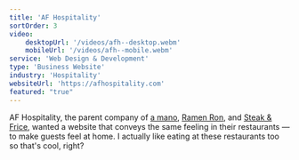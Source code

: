 ```yaml
---
title: 'AF Hospitality'
sortOrder: 3
video:
    desktopUrl: '/videos/afh--desktop.webm'
    mobileUrl: '/videos/afh--mobile.webm'
service: 'Web Design & Development'
type: 'Business Website'
industry: 'Hospitality'
websiteUrl: 'https://afhospitality.com'
featured: "true"
---
```


AF Hospitality, the parent company of <a href="https://amano.ph" target="_blank">a mano</a>, <a href="https://ramenron.ph" target="_blank">Ramen Ron</a>, and <a href="https://steakandfrice.ph" target="_blank">Steak & Frice</a>, wanted a website that conveys the same feeling in their restaurants — to make guests feel at home. I actually like eating at these restaurants too so that's cool, right?